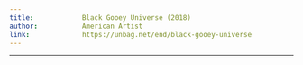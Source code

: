 ```yaml
---
title:            Black Gooey Universe (2018)
author:           American Artist
link:             https://unbag.net/end/black-gooey-universe
---
```

---
